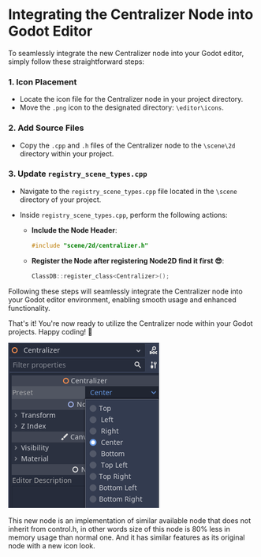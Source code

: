 # Integrating the Centralizer Node into Godot Editor

To seamlessly integrate the new Centralizer node into your Godot editor, simply follow these straightforward steps:

### 1. Icon Placement
- Locate the icon file for the Centralizer node in your project directory.
- Move the `.png` icon to the designated directory: `\editor\icons`.

### 2. Add Source Files
- Copy the `.cpp` and `.h` files of the Centralizer node to the `\scene\2d` directory within your project.

### 3. Update `registry_scene_types.cpp`
- Navigate to the `registry_scene_types.cpp` file located in the `\scene` directory of your project.
- Inside `registry_scene_types.cpp`, perform the following actions:
  
  - **Include the Node Header**:
    
    ```cpp
    #include "scene/2d/centralizer.h"
    ```
  - **Register the Node after registering Node2D find it first 😎**:
    
    ```cpp
    ClassDB::register_class<Centralizer>();
    ```

Following these steps will seamlessly integrate the Centralizer node into your Godot editor environment, enabling smooth usage and enhanced functionality.

That's it! You're now ready to utilize the Centralizer node within your Godot projects. Happy coding! 🚀

![ScreenShot](git_needed/centralizer_ss.png)

This new node is an implementation of similar available node that does not inherit from control.h, in other words size of this node is 80% less in memory usage than normal one. And it has similar features as its original node with a new icon look.
